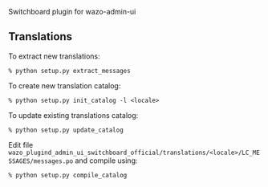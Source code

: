 Switchboard plugin for wazo-admin-ui

Translations
------------

To extract new translations:

    % python setup.py extract_messages

To create new translation catalog:

    % python setup.py init_catalog -l <locale>

To update existing translations catalog:

    % python setup.py update_catalog

Edit file `wazo_plugind_admin_ui_switchboard_official/translations/<locale>/LC_MESSAGES/messages.po` and compile
using:

    % python setup.py compile_catalog


